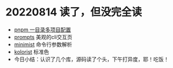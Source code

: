 <!--
 * @Desc: 
 * @Author: 曾茹菁
 * @Date: 2022-08-14 10:28:24
 * @LastEditors: 曾茹菁
 * @LastEditTime: 2022-08-17 20:49:20
-->
# 20220814 读了，但没完全读
- [pnpm 一目录多项目配置](/daily/record/pnpm)
- [prompts](https://www.npmjs.com/package/prompts) 美观的cli交互页
- [minimist](https://www.npmjs.com/package/minimist) 命令行参数解析
- [kolorist](https://www.npmjs.com/package/kolorist) 标准色
- 今日小结：认识了几个库，源码读了个头，下午打异度，耶！吃饭！